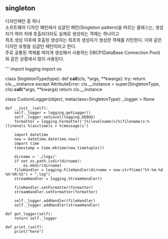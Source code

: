 ## singleton
디자인패턴 중 하나  
소프트웨어 디자인 패턴에서 싱글턴 패턴(Singleton pattern)을 따르는 클래스는, 생성자가 여러 차례 호출되더라도 실제로 생성되는 객체는 하나이고    
최초 생성 이후에 호출된 생성자는 최초의 생성자가 생성한 객체를 리턴한다. 이와 같은 디자인 유형을 싱글턴 패턴이라고 한다.    
주로 공통된 객체를 여러개 생성해서 사용하는 DBCP(DataBase Connection Pool)와 같은 상황에서 많이 사용된다.


'''
import logging
import os


class SingletonType(type):
    def __call__(cls, *args, **kwargs):
        try:
            return cls.__instance
        except AttributeError:
            cls.__instance = super(SingletonType, cls).__call__(*args, **kwargs)
            return cls.__instance


class CustomLogger(object, metaclass=SingletonType):
    _logger = None

    def __init__(self):
        self._logger = logging.getLogger()
        self._logger.setLevel(logging.DEBUG)
        formatter = logging.Formatter('[%(levelname)s|%(filename)s:%(lineno)s %(asctime)s > %(message)s')

        import datetime
        now = datetime.datetime.now()
        import time
        timestamp = time.mktime(now.timetuple())

        dirname = './logs/'
        if not os.path.isdir(dirname):
            os.mkdir(dirname)
        fileHandler = logging.FileHandler(dirname + now.strftime("%Y-%m-%d %H:%M:%S") + ".log")
        streamHandler = logging.StreamHandler()

        fileHandler.setFormatter(formatter)
        streamHandler.setFormatter(formatter)

        self._logger.addHandler(fileHandler)
        self._logger.addHandler(streamHandler)

    def get_logger(self):
        return self._logger

    def print_(self):
        print("here")


